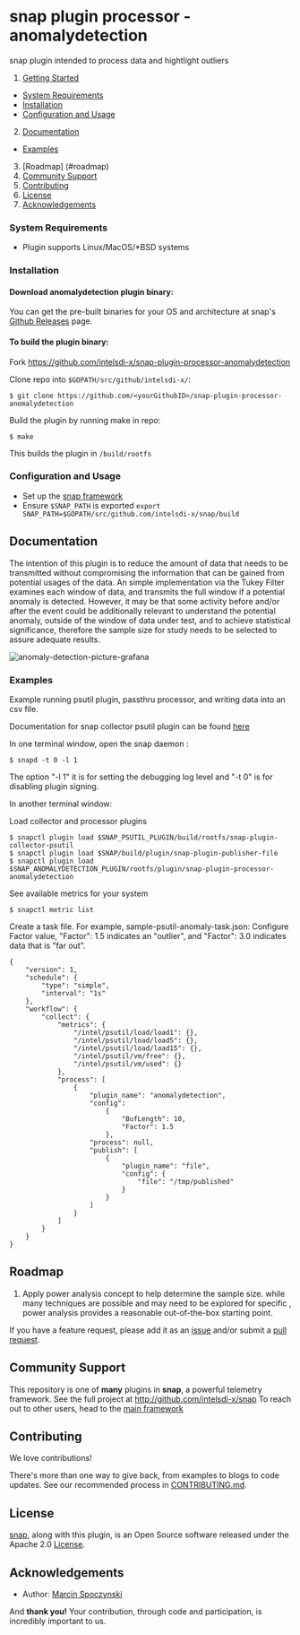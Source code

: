 # snap plugin processor - anomalydetection
snap plugin intended to process data and hightlight outliers

1. [Getting Started](#getting-started)
  * [System Requirements](#system-requirements)
  * [Installation](#installation)
  * [Configuration and Usage](configuration-and-usage)
2. [Documentation](#documentation)
  * [Examples](#examples)
3. [Roadmap] (#roadmap)
4. [Community Support](#community-support)
5. [Contributing](#contributing)
6. [License](#license)
7. [Acknowledgements](#acknowledgements)

### System Requirements
* Plugin supports Linux/MacOS/*BSD systems

### Installation
#### Download anomalydetection plugin binary:
You can get the pre-built binaries for your OS and architecture at snap's [Github Releases](https://github.com/intelsdi-x/snap/releases) page.

#### To build the plugin binary:
Fork https://github.com/intelsdi-x/snap-plugin-processor-anomalydetection

Clone repo into `$GOPATH/src/github/intelsdi-x/`:
```
$ git clone https://github.com/<yourGithubID>/snap-plugin-processor-anomalydetection
```
Build the plugin by running make in repo:
```
$ make
```
This builds the plugin in `/build/rootfs`

### Configuration and Usage
* Set up the [snap framework](https://github.com/intelsdi-x/snap/blob/master/README.md#getting-started)
* Ensure `$SNAP_PATH` is exported
`export SNAP_PATH=$GOPATH/src/github.com/intelsdi-x/snap/build`

## Documentation

The intention of this plugin is to reduce the amount of data that needs to be transmitted without compromising the information that can be gained from potential usages of the data. 
An simple implementation via the Tukey Filter examines each window of data, and transmits the full window if a potential anomaly is detected.
However, it may be that some activity before and/or after the event could be additionally relevant to understand the potential anomaly, outside of the window of data under test, and to achieve statistical significance, 
therefore the sample size for study needs to be selected to assure adequate results.

![anomaly-detection-picture-grafana](https://raw.githubusercontent.com/intelsdi-x/snap-plugin-processor-anomalydetection/master/anomaly.png)

### Examples
Example running psutil plugin, passthru processor, and writing data into an csv file.

Documentation for snap collector psutil plugin can be found [here](https://github.com/intelsdi-x/snap-plugin-collector-psutil)

In one terminal window, open the snap daemon :
```
$ snapd -t 0 -l 1
```
The option "-l 1" it is for setting the debugging log level and "-t 0" is for disabling plugin signing.

In another terminal window:

Load collector and processor plugins
```
$ snapctl plugin load $SNAP_PSUTIL_PLUGIN/build/rootfs/snap-plugin-collector-psutil
$ snapctl plugin load $SNAP/build/plugin/snap-plugin-publisher-file
$ snapctl plugin load $SNAP_ANOMALYDETECTION_PLUGIN/rootfs/plugin/snap-plugin-processor-anomalydetection
```

See available metrics for your system
```
$ snapctl metric list
```

Create a task file. For example, sample-psutil-anomaly-task.json:
Configure Factor value, "Factor": 1.5 indicates an "outlier", and "Factor": 3.0 indicates data that is "far out".

```
{
    "version": 1,
    "schedule": {
        "type": "simple",
        "interval": "1s"
    },
    "workflow": {
        "collect": {
            "metrics": {
                "/intel/psutil/load/load1": {},
                "/intel/psutil/load/load5": {},
                "/intel/psutil/load/load15": {},
                "/intel/psutil/vm/free": {},
                "/intel/psutil/vm/used": {}
            },
            "process": [
                {
                    "plugin_name": "anomalydetection",
                    "config":
                        {
                            "BufLength": 10,
                            "Factor": 1.5
                        },
                    "process": null,
                    "publish": [
                        {
                            "plugin_name": "file",
                            "config": {
                                "file": "/tmp/published"
                            }
                        }
                    ]
                }
            ]
        }
    }
}
```

## Roadmap

1. Apply power analysis concept to help determine the sample size. while many techniques are possible and may need to be explored for specific , power analysis provides a reasonable out-of-the-box starting point.  

If you have a feature request, please add it as an [issue](https://github.com/intelsdi-x/snap-plugin-processor-anomalydetection/issues/new) and/or submit a [pull request](https://github.com/intelsdi-x/snap-plugin-processor-anomalydetection/pulls).

## Community Support
This repository is one of **many** plugins in **snap**, a powerful telemetry framework. See the full project at http://github.com/intelsdi-x/snap To reach out to other users, head to the [main framework](https://github.com/intelsdi-x/snap#community-support)

## Contributing
We love contributions!

There's more than one way to give back, from examples to blogs to code updates. See our recommended process in [CONTRIBUTING.md](CONTRIBUTING.md).

## License
[snap](http://github.com:intelsdi-x/snap), along with this plugin, is an Open Source software released under the Apache 2.0 [License](LICENSE).

## Acknowledgements

* Author: [Marcin Spoczynski](https://github.com/sandlbn)

And **thank you!** Your contribution, through code and participation, is incredibly important to us.